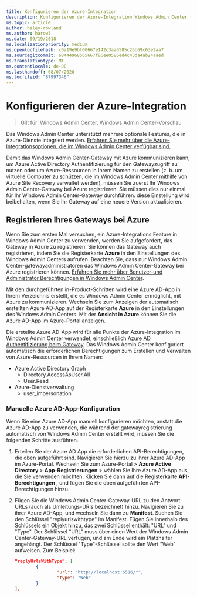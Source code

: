 ```yaml
---
title: Konfigurieren der Azure-Integration
description: Konfigurieren der Azure-Integration Windows Admin Center (Project Honolulu). Verbinden Ihres Windows Admin Center-Gateways mit Azure.
ms.topic: article
author: haley-rowland
ms.author: harowl
ms.date: 09/19/2018
ms.localizationpriority: medium
ms.openlocfilehash: c0a19e9bf00667e142c3aa6585c26b69c63e2aa7
ms.sourcegitcommit: 68444968565667f86ee0586ed4c43da4ab24aaed
ms.translationtype: MT
ms.contentlocale: de-DE
ms.lasthandoff: 08/07/2020
ms.locfileid: "87997346"
---
```

# <a name="configuring-azure-integration"></a>Konfigurieren der Azure-Integration

>Gilt für: Windows Admin Center, Windows Admin Center-Vorschau

Das Windows Admin Center unterstützt mehrere optionale Features, die in Azure-Dienste integriert werden. [Erfahren Sie mehr über die Azure-Integrationsoptionen, die im Windows Admin Center verfügbar sind.](./index.md)

Damit das Windows Admin Center-Gateway mit Azure kommunizieren kann, um Azure Active Directory Authentifizierung für den Gatewayzugriff zu nutzen oder um Azure-Ressourcen in Ihrem Namen zu erstellen (z. b. um virtuelle Computer zu schützen, die im Windows Admin Center mithilfe von Azure Site Recovery verwaltet werden), müssen Sie zuerst Ihr Windows Admin Center-Gateway bei Azure registrieren. Sie müssen dies nur einmal für Ihr Windows Admin Center-Gateway durchführen. diese Einstellung wird beibehalten, wenn Sie Ihr Gateway auf eine neuere Version aktualisieren.

## <a name="register-your-gateway-with-azure"></a>Registrieren Ihres Gateways bei Azure

Wenn Sie zum ersten Mal versuchen, ein Azure-Integrations Feature in Windows Admin Center zu verwenden, werden Sie aufgefordert, das Gateway in Azure zu registrieren. Sie können das Gateway auch registrieren, indem Sie die Registerkarte **Azure** in den Einstellungen des Windows Admin Centers aufrufen. Beachten Sie, dass nur Windows Admin Center-gatewayadministratoren das Windows Admin Center-Gateway bei Azure registrieren können. [Erfahren Sie mehr über Benutzer-und Administrator Berechtigungen in Windows Admin Center](../configure/user-access-control.md#gateway-access-role-definitions).

Mit den durchgeführten in-Product-Schritten wird eine Azure AD-App in Ihrem Verzeichnis erstellt, die es Windows Admin Center ermöglicht, mit Azure zu kommunizieren. Wechseln Sie zum Anzeigen der automatisch erstellten Azure AD-App auf der Registerkarte **Azure** in den Einstellungen des Windows Admin Centers. Mit der **Ansicht in Azure** können Sie die Azure AD-App im Azure-Portal anzeigen.

Die erstellte Azure AD-App wird für alle Punkte der Azure-Integration im Windows Admin Center verwendet, einschließlich [Azure AD Authentifizierung beim Gateway](../configure/user-access-control.md#azure-active-directory). Das Windows Admin Center konfiguriert automatisch die erforderlichen Berechtigungen zum Erstellen und Verwalten von Azure-Ressourcen in Ihrem Namen:

- Azure Active Directory Graph
    - Directory.AccessAsUser.All
    - User.Read
- Azure-Dienstverwaltung
    - user_impersonation

### <a name="manual-azure-ad-app-configuration"></a>Manuelle Azure AD-App-Konfiguration

Wenn Sie eine Azure AD-App manuell konfigurieren möchten, anstatt die Azure AD-App zu verwenden, die während der gatewayregistrierung automatisch von Windows Admin Center erstellt wird, müssen Sie die folgenden Schritte ausführen.

1. Erteilen Sie der Azure AD App die erforderlichen API-Berechtigungen, die oben aufgeführt sind. Navigieren Sie hierzu zu ihrer Azure AD-App im Azure-Portal. Wechseln Sie zum Azure-Portal > **Azure Active Directory**  >  **App-Registrierungen** > wählen Sie Ihre Azure AD-App aus, die Sie verwenden möchten. Klicken Sie dann auf die Registerkarte **API-Berechtigungen** , und fügen Sie die oben aufgeführten API-Berechtigungen hinzu.
2. Fügen Sie die Windows Admin Center-Gateway-URL zu den Antwort-URLs (auch als Umleitungs-URIs bezeichnet) hinzu. Navigieren Sie zu ihrer Azure AD-App, und wechseln Sie dann zu **Manifest**. Suchen Sie den Schlüssel "replyurlswithtype" im Manifest. Fügen Sie innerhalb des Schlüssels ein Objekt hinzu, das zwei Schlüssel enthält: "URL" und "Type". Der Schlüssel "URL" muss über einen Wert der Windows Admin Center-Gateway-URL verfügen, und am Ende wird ein Platzhalter angehängt. Der Schlüssel "Type"-Schlüssel sollte den Wert "Web" aufweisen. Zum Beispiel:

    ```json
    "replyUrlsWithType": [
            {
                    "url": "http://localhost:6516/*",
                    "type": "Web"
            }
    ],
    ```